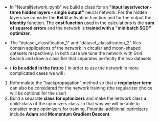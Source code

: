 - In "NeuralNetwork.ipynb" we build a class for an **"input layer/vector - three hidden layers - single output"** neural network.
For the hidden layers we consider the **ReLU** activation function and for the output the **identity** function.
The **cost function** used in the calculations is the **sum of squared errors** and the network is **trained with a "minibatch SGD" optimizer**.

- The "dataset_classification_1" and "dataset_classification_2" files contain applications of the network in circular and moon-shaped datasets respectively.
In both case we tune the network with Grid Search and draw a classifier that separates perfectly the two datasets.

- ( **to be added in the future** )
In order to use the network in more complicated cases we will : 
1. Reformulate the "backpropagation" method so that a **regularizer term** can also be considered for the network training (the regularizer choice will be optional for the user)
2. Build a separate **class for optimizers** and make the network class a child-class of the optimizers class. In that way we will be able to consider more optimizers for training. Potential additional optimizers include **Adam** and **Momentum Gradient Descent**.
